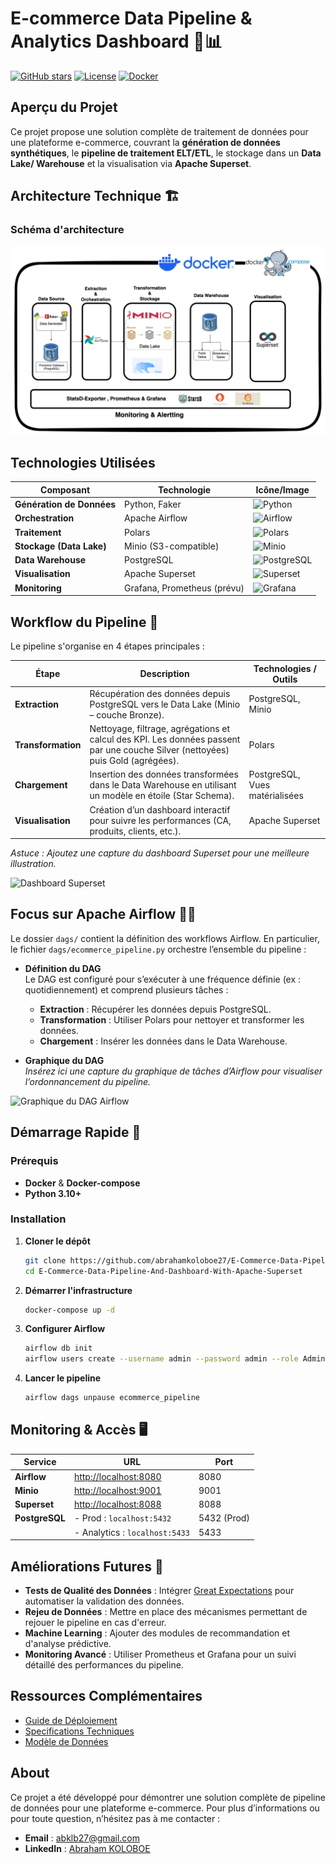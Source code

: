 # E-commerce Data Pipeline & Analytics Dashboard 🚀📊

[![GitHub stars](https://img.shields.io/github/stars/abrahamkoloboe27/Setup-Databases-With-Docker?style=social)](https://github.com/abrahamkoloboe27/Setup-Databases-With-Docker)
[![License](https://img.shields.io/badge/License-MIT-blue.svg)](https://opensource.org/licenses/MIT)
[![Docker](https://img.shields.io/badge/Docker-2496ED?logo=docker&logoColor=white)](https://www.docker.com)



## Aperçu du Projet

Ce projet propose une solution complète de traitement de données pour une plateforme e-commerce, couvrant la **génération de données synthétiques**, le **pipeline de traitement ELT/ETL**, le stockage dans un **Data Lake/ Warehouse** et la visualisation via **Apache Superset**.




## Architecture Technique 🏗️

### Schéma d'architecture


![Diagramme d'architecture](assets/img/pipeline.png)



## Technologies Utilisées

| **Composant**               | **Technologie**                                                     | **Icône/Image**                           |
|-----------------------------|----------------------------------------------------------------------|-------------------------------------------|
| **Génération de Données**   | Python, Faker                                                        | ![Python](https://img.shields.io/badge/Python-3776AB?logo=python&logoColor=white) |
| **Orchestration**           | Apache Airflow                                                       | ![Airflow](https://img.shields.io/badge/Airflow-017CEE?logo=apache-airflow&logoColor=white) |
| **Traitement**              | Polars                                                               | ![Polars](https://img.shields.io/badge/Polars-2A2A2A?logo=python&logoColor=white)  |
| **Stockage (Data Lake)**    | Minio (S3-compatible)                                                | ![Minio](https://img.shields.io/badge/Minio-00ADEF?logo=minio&logoColor=white) |
| **Data Warehouse**          | PostgreSQL                                                           | ![PostgreSQL](https://img.shields.io/badge/PostgreSQL-336791?logo=postgresql&logoColor=white) |
| **Visualisation**           | Apache Superset                                                      | ![Superset](https://img.shields.io/badge/Superset-EC6A37?logo=apache-superset&logoColor=white) |
| **Monitoring**              | Grafana, Prometheus (prévu)                                            | ![Grafana](https://img.shields.io/badge/Grafana-F46800?logo=grafana&logoColor=white)  |



## Workflow du Pipeline 🔄

Le pipeline s'organise en 4 étapes principales :

| **Étape**               | **Description**                                                                                                             | **Technologies / Outils**                                      |
|-------------------------|-----------------------------------------------------------------------------------------------------------------------------|----------------------------------------------------------------|
| **Extraction**          | Récupération des données depuis PostgreSQL vers le Data Lake (Minio – couche Bronze).                                        | PostgreSQL, Minio                                              |
| **Transformation**      | Nettoyage, filtrage, agrégations et calcul des KPI. Les données passent par une couche Silver (nettoyées) puis Gold (agrégées). | Polars                                                         |
| **Chargement**          | Insertion des données transformées dans le Data Warehouse en utilisant un modèle en étoile (Star Schema).                     | PostgreSQL, Vues matérialisées                                   |
| **Visualisation**       | Création d’un dashboard interactif pour suivre les performances (CA, produits, clients, etc.).                              | Apache Superset                                                |

*Astuce : Ajoutez une capture du dashboard Superset pour une meilleure illustration.*

![Dashboard Superset](./docs/images/superset_dashboard.png)



## Focus sur Apache Airflow 🐍⏰

Le dossier `dags/` contient la définition des workflows Airflow. En particulier, le fichier `dags/ecommerce_pipeline.py` orchestre l’ensemble du pipeline :

- **Définition du DAG**  
  Le DAG est configuré pour s’exécuter à une fréquence définie (ex : quotidiennement) et comprend plusieurs tâches :
  - **Extraction** : Récupérer les données depuis PostgreSQL.
  - **Transformation** : Utiliser Polars pour nettoyer et transformer les données.
  - **Chargement** : Insérer les données dans le Data Warehouse.
  
- **Graphique du DAG**  
  *Insérez ici une capture du graphique de tâches d’Airflow pour visualiser l’ordonnancement du pipeline.*

![Graphique du DAG Airflow](./docs/images/airflow_dag.png)



## Démarrage Rapide 🚀

### Prérequis

- **Docker** & **Docker-compose**
- **Python 3.10+**

### Installation

1. **Cloner le dépôt**
   ```bash
   git clone https://github.com/abrahamkoloboe27/E-Commerce-Data-Pipeline-And-Dashboard-With-Apache-Superset.git
   cd E-Commerce-Data-Pipeline-And-Dashboard-With-Apache-Superset
   ```

2. **Démarrer l'infrastructure**
   ```bash
   docker-compose up -d
   ```

3. **Configurer Airflow**
   ```bash
   airflow db init
   airflow users create --username admin --password admin --role Admin --email admin@example.com
   ```

4. **Lancer le pipeline**
   ```bash
   airflow dags unpause ecommerce_pipeline
   ```



## Monitoring & Accès 🖥️

| **Service**       | **URL**                        | **Port**     |
|-------------------|--------------------------------|--------------|
| **Airflow**       | [http://localhost:8080](http://localhost:8080)       | 8080         |
| **Minio**         | [http://localhost:9001](http://localhost:9001)       | 9001         |
| **Superset**      | [http://localhost:8088](http://localhost:8088)       | 8088         |
| **PostgreSQL**    | - Prod : `localhost:5432`      | 5432 (Prod)  |
|                   | - Analytics : `localhost:5433` | 5433         |



## Améliorations Futures 🔮

- **Tests de Qualité des Données** : Intégrer [Great Expectations](https://greatexpectations.io) pour automatiser la validation des données.
- **Rejeu de Données** : Mettre en place des mécanismes permettant de rejouer le pipeline en cas d'erreur.
- **Machine Learning** : Ajouter des modules de recommandation et d'analyse prédictive.
- **Monitoring Avancé** : Utiliser Prometheus et Grafana pour un suivi détaillé des performances du pipeline.



## Ressources Complémentaires

- [Guide de Déploiement](./docs/deployment_guide.md)
- [Specifications Techniques](./docs/technical_specs.md)
- [Modèle de Données](./docs/data_model.png)


## About

Ce projet a été développé pour démontrer une solution complète de pipeline de données pour une plateforme e-commerce. Pour plus d’informations ou pour toute question, n’hésitez pas à me contacter :

- **Email** : abklb27@gmail.com
- **LinkedIn** : [Abraham KOLOBOE](https://www.linkedin.com/in/abraham-zacharie-koloboe-data-science-ia-generative-llms-machine-learning/)
